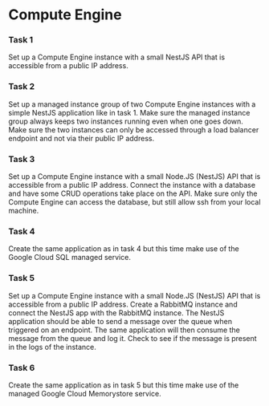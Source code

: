 # Compute Engine

### Task 1
Set up a Compute Engine instance with a small NestJS API that is accessible from a public IP address.

### Task 2
Set up a managed instance group of two Compute Engine instances with a simple NestJS application like in task 1.
Make sure the managed instance group always keeps two instances running even when one goes down.
Make sure the two instances can only be accessed through a load balancer endpoint and not via their public IP address.

### Task 3
Set up a Compute Engine instance with a small Node.JS (NestJS) API that is accessible from a public IP address. Connect the instance with a database and have some CRUD operations take place on the API. Make sure only the Compute Engine can access the database, but still allow ssh from your local machine.

### Task 4
Create the same application as in task 4 but this time make use of the Google Cloud SQL managed service.

### Task 5
Set up a Compute Engine instance with a small Node.JS (NestJS) API that is accessible from a public IP address. Create a RabbitMQ instance and connect the NestJS app with the RabbitMQ instance. The NestJS application should be able to send a message over the queue when triggered on an endpoint. The same application will then consume the message from the queue and log it.
Check to see if the message is present in the logs of the instance.

### Task 6
Create the same application as in task 5 but this time make use of the managed Google Cloud Memorystore service.

